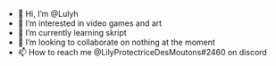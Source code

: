 - 👋 Hi, I’m @Lulyh
- 👀 I’m interested in video games and art
- 🌱 I’m currently learning skript
- 💞️ I’m looking to collaborate on nothing at the moment
- 📫 How to reach me @LilyProtectriceDesMoutons#2460 on discord 

<!---
Lulyh/Lulyh is a ✨ special ✨ repository because its `README.md` (this file) appears on your GitHub profile.
You can click the Preview link to take a look at your changes.
--->
